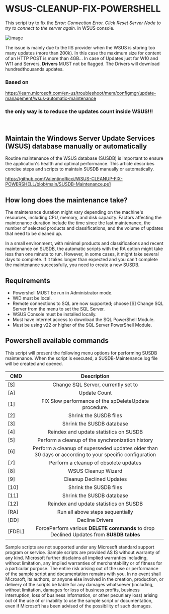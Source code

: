 # WSUS-CLEANUP-FIX-POWERSHELL

This script try to fix the *Error: Connection Error. Click Reset Server Node to try to connect to the server again.* in WSUS console.

![image](https://github.com/user-attachments/assets/1ff34b53-fbd3-4d3c-a95c-bd5d819e051d)

The issue is mainly due to the IIS provider when the WSUS is storing too many updates (more than 200k). In this case the maximum size for content of an HTTP POST is more than 4GB...
In case of Updates just for W10 and W11 and Servers, **Drivers** MUST not be flagged. The Drivers will download hundredthousands updates.

<h3> Based on </h3>

https://learn.microsoft.com/en-us/troubleshoot/mem/configmgr/update-management/wsus-automatic-maintenance
<h3>the only way is to reduce the updates count inside WSUS!!!</h3>

<br>

## Maintain the Windows Server Update Services (WSUS) database manually or automatically
Routine maintenance of the WSUS database (SUSDB) is important to ensure the application's health and optimal performance. This article describes concise steps and scripts to maintain SUSDB manually or automatically.

https://github.com/ValentinoRicci/WSUS-CLEANUP-FIX-POWERSHELL/blob/main/SUSDB-Maintenance.ps1

## How long does the maintenance take?
The maintenance duration might vary depending on the machine's resources, including CPU, memory, and disk capacity. Factors affecting the maintenance duration include the time since the last maintenance, the number of selected products and classifications, and the volume of updates that need to be cleaned up.

In a small environment, with minimal products and classifications and recent maintenance on SUSDB, the automatic scripts with the RA option might take less than one minute to run. However, in some cases, it might take several days to complete. If it takes longer than expected and you can't complete the maintenance successfully, you need to create a new SUSDB.

## Requirements
* Powershell MUST be run in Administrator mode.
* WID must be local.
* Remote connections to SQL are now supported; choose [S] Change SQL Server from the menu to set the SQL Server.
* WSUS Console must be installed locally.
* Must have internet access to download the SQL PowerShell Module.
* Must be using v22 or higher of the SQL Server PowerShell Module.

## Powershell available commands
This script will present the following menu options for performing SUSDB maintenance. When the script is executed, a SUSDB-Maintenance.log file will be created and opened.

| CMD    | Description |
| ------ |:--------------------------------------------:|
| [S]    | Change SQL Server, currently set to |
| [A]    | Update Count| 
| [1]    | FIX Slow performance of the spDeleteUpdate procedure.| 
| [2]    | Shrink the SUSDB files | 
| [3]    | Shrink the SUSDB database |
| [4]    | Reindex and update statistics on SUSDB |
| [5]    | Perform a cleanup of the synchronization history |
| [6]    | Perform a cleanup of superseded updates older than 30 days or according to your specific configuration |
| [7]    | Perform a cleanup of obsolete updates |
| [8]    | WSUS Cleanup Wizard |
| [9]    | Cleanup Declined  Updates|
| [10]   | Shrink the SUSDB files |
| [11]   | Shrink the SUSDB database |
| [12]   | Reindex and update statistics on SUSDB |
| [RA]   | Run all above steps sequentially |
| [DD]   | Decline Drivers |
| [FDEL] | ForcePerform various **DELETE commands** to drop Declined Updates from **SUSDB tables** |

Sample scripts are not supported under any Microsoft standard support program or service. Sample scripts are provided AS IS without warranty of any kind.
Microsoft further disclaims all implied warranties including, without limitation, any implied warranties of merchantability or of fitness for a particular purpose.
The entire risk arising out of the use or performance of the sample script and documentation remains with you.
In no event shall Microsoft, its authors, or anyone else involved in the creation, production, or delivery of the scripts be liable for any damages whatsoever
(including, without limitation, damages for loss of business profits, business interruption, loss of business information, or other pecuniary loss) arising out of the use
of or inability to use the sample script or documentation, even if Microsoft has been advised of the possibility of such damages.

